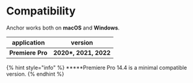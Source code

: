 # Compatibility

Anchor works both on **macOS** and **Windows**.

| application      | version                |
| ---------------- | ---------------------- |
| **Premiere Pro** | **2020\*, 2021, 2022** |

{% hint style="info" %}
**\***Premiere Pro 14.4 is a minimal compatible version.
{% endhint %}
